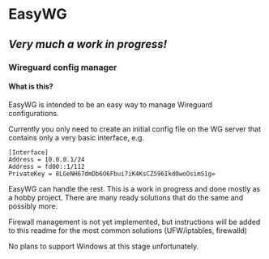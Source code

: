 # EasyWG
## *Very much a work in progress!*
### Wireguard config manager
#### What is this?
EasyWG is intended to be an easy way to manage Wireguard configurations.

Currently you only need to create an initial config file on the WG server 
that contains only a very basic interface, e.g.
```
[Interface]
Address = 10.0.0.1/24
Address = fd00::1/112
PrivateKey = 8LGeNH67dmDb6O6Fbui7iK4KsCZ596Ikd0woOsimS1g=
```

EasyWG can handle the rest. This is a work in progress and done mostly
as a hobby project. There are many ready solutions that do the same and
possibly more.

Firewall management is not yet implemented, but instructions will be added
to this readme for the most common solutions (UFW/iptables, firewalld)

No plans to support Windows at this stage unfortunately.
